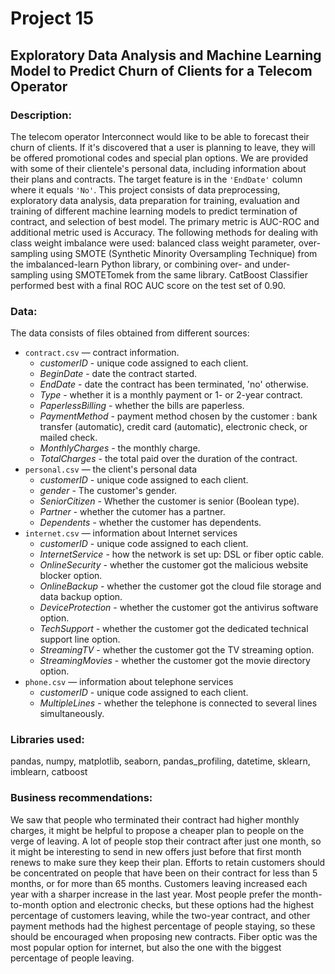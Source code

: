 # Project 15
## Exploratory Data Analysis and Machine Learning Model to Predict Churn of Clients for a Telecom Operator
### Description:
The telecom operator Interconnect would like to be able to forecast their churn of clients. If it's discovered that a user is planning to leave, they will be offered promotional codes and special plan options. We are provided with some of their clientele's personal data, including information about their plans and contracts. The target feature is in the `'EndDate'` column where it equals `'No'`. This project consists of data preprocessing, exploratory data analysis, data preparation for training, evaluation and training of different machine learning models to predict termination of contract, and selection of best model. The primary metric is AUC-ROC and additional metric used is Accuracy. The following methods for dealing with class weight imbalance were used: balanced class weight parameter, over-sampling using SMOTE (Synthetic Minority Oversampling Technique) from the imbalanced-learn Python library, or combining over- and under-sampling using SMOTETomek from the same library. CatBoost Classifier performed best with a final ROC AUC score on the test set of 0.90.

### Data:
The data consists of files obtained from different sources:

- `contract.csv` — contract information.
  - *customerID* - unique code assigned to each client.
  - *BeginDate* - date the contract started.
  - *EndDate* - date the contract has been terminated, 'no' otherwise.
  - *Type* - whether it is a monthly payment or 1- or 2-year contract.
  - *PaperlessBilling* - whether the bills are paperless.
  - *PaymentMethod* - payment method chosen by the customer : bank transfer (automatic), credit card (automatic), electronic check, or mailed check.
  - *MonthlyCharges* - the monthly charge.
  - *TotalCharges* - the total paid over the duration of the contract.
- `personal.csv` — the client's personal data
  - *customerID* - unique code assigned to each client.
  - *gender* - The customer's gender.
  - *SeniorCitizen* - Whether the customer is senior (Boolean type).
  - *Partner* - whether the cutomer has a partner.
  - *Dependents* - whether the customer has dependents.
- `internet.csv` — information about Internet services
  - *customerID* - unique code assigned to each client.
  - *InternetService* - how the network is set up: DSL or fiber optic cable.
  - *OnlineSecurity* - whether the customer got the malicious website blocker option.
  - *OnlineBackup* - whether the customer got the cloud file storage and data backup option.
  - *DeviceProtection* - whether the customer got the antivirus software option.
  - *TechSupport* - whether the customer got the dedicated technical support line option.
  - *StreamingTV* - whether the customer got the TV streaming option.
  - *StreamingMovies* - whether the customer got the movie directory option.
- `phone.csv` — information about telephone services
  - *customerID* - unique code assigned to each client.
  - *MultipleLines* - whether the telephone is connected to several lines simultaneously.

### Libraries used:
pandas,
numpy,
matplotlib,
seaborn,
pandas_profiling,
datetime,
sklearn,
imblearn,
catboost

### Business recommendations:
We saw that people who terminated their contract had higher monthly charges, it might be helpful to propose a cheaper plan to people on the verge of leaving. A lot of people stop their contract after just one month, so it might be interesting to send in new offers just before that first month renews to make sure they keep their plan. Efforts to retain customers should be concentrated on people that have been on their contract for less than 5 months, or for more than 65 months. Customers leaving increased each year with a sharper increase in the last year. Most people prefer the month-to-month option and electronic checks, but these options had the highest percentage of customers leaving, while the two-year contract, and other payment methods had the highest percentage of people staying, so these should be encouraged when proposing new contracts. Fiber optic was the most popular option for internet, but also the one with the biggest percentage of people leaving.

